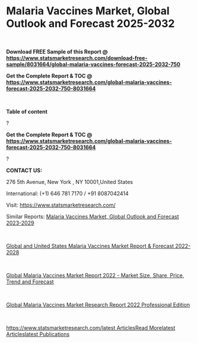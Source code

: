 <h1>Malaria Vaccines Market, Global Outlook and Forecast 2025-2032</h1><br/><p><strong>Download FREE Sample of this Report @ <a href="https://www.statsmarketresearch.com/download-free-sample/8031664/global-malaria-vaccines-forecast-2025-2032-750">https://www.statsmarketresearch.com/download-free-sample/8031664/global-malaria-vaccines-forecast-2025-2032-750</a></strong></p>
 
 
 
 <div><b>Get the Complete Report & TOC @ <a href="https://www.statsmarketresearch.com/global-malaria-vaccines-forecast-2025-2032-750-8031664">https://www.statsmarketresearch.com/global-malaria-vaccines-forecast-2025-2032-750-8031664</a></b></div>
 
 
 
 <p><br />
 
 <b>Table of content</b></p>
 
 
 
 <p>? </p>
 
 
 
 <div><b>Get the Complete Report & TOC @ <a href="https://www.statsmarketresearch.com/global-malaria-vaccines-forecast-2025-2032-750-8031664">https://www.statsmarketresearch.com/global-malaria-vaccines-forecast-2025-2032-750-8031664</a></b></div>
 
 
 
 <p>? </p>
 
 
 
 <p><b>CONTACT US:</b><br />
 
 276 5th Avenue, New York , NY 10001,United States<br />
 
 International: (+1) 646 781 7170 / +91 8087042414<br />
 
 Visit: <a href="https://www.statsmarketresearch.com/">https://www.statsmarketresearch.com/</a><br />
 
 Similar Reports: <a href="https://www.statsmarketresearch.com/global-malaria-vaccines-forecast-2025-2032-750-8031664">Malaria Vaccines Market, Global Outlook and Forecast 2023-2029</a><br />
 
 <br />
 
 <a href="https://www.statsmarketresearch.com/global-malaria-vaccines-forecast-2025-2032-750-8031664">Global and United States Malaria Vaccines Market Report & Forecast 2022-2028</a><br />
 
 <br />
 
 <a href="https://www.statsmarketresearch.com/global-malaria-vaccines-forecast-2025-2032-750-8031664">Global Malaria Vaccines Market Report 2022 - Market Size, Share, Price, Trend and Forecast</a><br />
 
 <br />
 
 <a href="https://www.statsmarketresearch.com/global-malaria-vaccines-forecast-2025-2032-750-8031664">Global Malaria Vaccines Market Research Report 2022 Professional Edition</a><br />
 
 <br />
 
 <a href="https://gyeongbokgung.com">https://www.statsmarketresearch.com/</a><a href="https://hallyeomaritime.com">latest Articles</a><a href="https://jingwansa.com">Read More</a><a href="https://nguoiviet.jp/">latest Articles</a><a href="https://www.intelmarketresearch.com/">latest Publications</a></p>